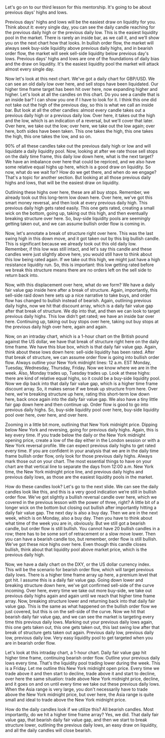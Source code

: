 Let's go on to our third lesson for this mentorship. It's going to be about previous days' highs and lows.

Previous days' highs and lows will be the easiest draw on liquidity for you. Think about it: every single day, you can see the daily candle reaching for the previous daily high or the previous daily low. This is the easiest liquidity pool in the market. There is rarely an inside bar, as we call it, and we’ll show you on the next chart how that looks. In bullish order flow, the market will always seek buy-side liquidity above previous daily highs, and in bearish order flow, the market will seek sell-side liquidity below previous day's lows. Previous days' highs and lows are one of the foundations of daily bias and the draw on liquidity. It's the easiest liquidity pool the market will attack almost every single day.

Now let's look at this next chart. We've got a daily chart for GBP/USD. We can see an old daily low over here, and sell stops have been liquidated. Our higher time frame target has been hit over here, now expanding higher and higher. Let's look at all the candles on this chart. Do you see a candle that is an inside bar? I can show you one if I have to look for it. I think this one did not take out the high of the previous day, so this is what we call an inside bar. But look at all the other candles: almost every candle takes out a previous daily high or a previous daily low. Over here, it takes out the high and the low, which is an indication of a reversal, but we'll cover that later. Over here, we take out the low; over here, we take out the low again; over here, both sides have been taken. This one takes the high, this one takes the high, this one takes the low, and so on. 

90% of all these candles take out the previous daily high or low and will liquidate a daily liquidity pool. Now, looking at after we rate those sell stops on the daily time frame, this daily low down here, what is the next target? We have an imbalance over here that could be repriced, and we also have some relative equal highs up here, which is a good draw on liquidity. So now, what do we wait for? How do we get there, and when do we engage? That's a topic for another section. But looking at all those previous daily highs and lows, that will be the easiest draw on liquidity.

Outlining these highs over here, these are all buy stops. Remember, we already took out this long-term low down here. Over here, we've got this smart money reversal, and then look at every previous daily high. This previous daily high gets rated easily. This one gets rated, creating a small wick on the bottom, going up, taking out this high, and then eventually breaking structure over here. So, buy-side liquidity pools are seemingly getting taken out, and we can assume bullish order flow is coming in. 

Now, let's annotate a break of structure right over here. This was the last swing high in this down move, and it got taken out by this big bullish candle. This is significant because we already took out this old daily low. Remember, if this low was still intact, and let's say this candle and these candles were just slightly above here, you would still have to think about this low being rated again. If we take out this high, we might just have a high resistance liquidity run. So, this is important: this low getting rated before we break this structure means there are no orders left on the sell side to return back into. 

Now, with this displacement over here, what do we form? We have a daily fair value gap inside here after a break of structure. Again, importantly, this sell-side raid down here sets up a nice narrative to take buys, and order flow has changed to bullish instead of bearish. Again, outlining previous daily highs, now we hit that discount array, which is a daily fair value gap after that break of structure. We dip into that, and then we can look to target previous daily highs. This low didn’t get rated; we have an inside bar over here. Continuing up, taking out buy stops over here, taking out buy stops at the previous daily high over here, again and again. 

Now, on an intraday chart, which is a 1-hour chart on the British pound against the US dollar, we have that break of structure right here on the daily time frame. We have this blue box, which is that daily fair value gap. Again, think about these lows down here: sell-side liquidity has been rated. After that break of structure, we can assume order flow is going into bullish order flow. Always outline your New York midnight lines: 12 a.m. EST Monday, Tuesday, Wednesday, Thursday, Friday. Now we know where we are in the week. Also, Monday trades up, Tuesday trades up. Look at these highs: there are kind of relative equal highs, so it could be a buy-side liquidity pool. Now we dip back into that daily fair value gap, which is a higher time frame discount array. So, it makes sense if we break up structure from here. Over here, we're breaking structure up here, rating this short-term low down here, back once again into the daily fair value gap. We also have a tiny little fair gap down here and then continue up. Order flow is good to go into previous daily highs. So, buy-side liquidity pool over here, buy-side liquidity pool over here, over here, and over here.

Zooming in a little bit more, outlining that New York midnight price. Dipping below New York and reversing, going for previous daily highs. Again, this is key every time. If you trade below the daily or the New York midnight opening price, create a low of the day either in the London session or with a New York reversal profile. We can expect previous daily highs to get rated every time. If you are confident in your analysis that we are in the daily time frame bullish order flow, only look for those previous daily highs. Always mark those out on your chart. The most essential things to have on your chart are that vertical line to separate the days from 12:00 a.m. New York time, the New York midnight price line, and previous daily highs and previous daily lows, as those are the easiest liquidity pools in the market.

How do these candles look? Let's go to the next slide. We can see the daily candles look like this, and this is a very good indication we’re still in bullish order flow. We've got slightly a bullish reversal candle over here, which we covered in the previous lesson with the power of three, right? A little bit of a longer wick on the bottom but closing out bullish after importantly hitting a daily fair value gap. The next day is also a buy day. Then we are in the next week, which is on Monday, also a buy day. Then you have to think about what time of the week you are in, obviously. But we still got a bearish candle, but order flow is still bullish. You cannot have 20 bullish candles in a row; there has to be some sort of retracement or a slow move lower. Then you can have a bearish candle too, but remember, order flow is still bullish. We've got these nice highs over here. Even though this candle closes bullish, think about that liquidity pool above market price, which is the previous daily high.

Now, we have a daily chart on the DXY, or the US dollar currency index. This will be the scenario for bearish order flow, which will target previous daily lows. There is a higher time frame array up here, a premium level that got hit. I assume this is a daily fair value gap. Going down lower and breaking structure down here, we've got confirmed sell-side of the curve incoming. Over here, every time we take out more buy-side, we take out previous daily highs again and again until we reach that higher time frame array. Now, breaking structure lower and returning back into that daily fair value gap. This is the same as what happened on the bullish order flow we just covered, but this is on the sell-side of the curve. Now we hit that bearish daily fair value gap, and we can see the market is targeting every time this previous daily lows. Marking out your previous daily lows again, this one gets taken out, this one gets taken out, this last swing low after that break of structure gets taken out again. Previous daily low, previous daily low, previous daily low. Very easy liquidity pool to get targeted when you are in bearish order flow.

Let's look at this intraday chart, a 1-hour chart. Daily fair value gap hit higher time frame, continuing bearish order flow. Outline your previous daily lows every time. That's the liquidity pool trading lower during the week. This is a Friday. Let me outline this New York midnight open price. Every time we trade above it and then start to decline, trade above it and start to decline, over here the same situation: trade above New York midnight price, decline, and it goes on and on until every time we take out these previous daily lows. When the Asia range is very large, you don't necessarily have to trade above the New York midnight price, but over here, the Asia range is quite small and ideal to trade above the New York midnight price.

How do the daily candles look if we utilize this? All bearish candles. Most importantly, do we hit a higher time frame array? Yes, we did. That daily fair value gap, that bearish daily fair value gap, and then we start to break structure lower, outlining the previous daily lows, an easy draw on liquidity, and all the daily candles will close bearish.
